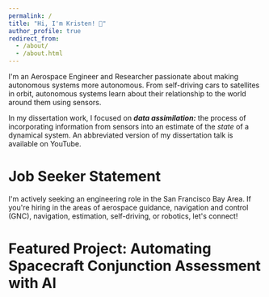 ```yaml
---
permalink: /
title: "Hi, I'm Kristen! 👋"
author_profile: true
redirect_from: 
  - /about/
  - /about.html
---
```


I'm an Aerospace Engineer and Researcher passionate about making autonomous systems more autonomous. From self-driving cars to satellites in orbit, autonomous systems learn about their relationship to the world around them using sensors. 

In my dissertation work, I focused on ***data assimilation:*** the process of incorporating information from sensors into an estimate of the *state* of a dynamical system. An abbreviated version of my dissertation talk is available on YouTube.

Job Seeker Statement
======
I'm actively seeking an engineering role in the San Francisco Bay Area. If you're hiring in the areas of aerospace guidance, navigation and control (GNC), navigation, estimation, self-driving, or robotics, let's connect!

Featured Project: Automating Spacecraft Conjunction Assessment with AI
======


